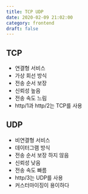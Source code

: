 ```yaml
---
title: TCP UDP
date: 2020-02-09 21:02:00
category: frontend
draft: false
---
```


## TCP

- 연결형 서비스
- 가상 회선 방식
- 전송 순서 보장
- 신뢰성 높음
- 전송 속도 느림
- http/1과 http/2는 TCP를 사용

## UDP

- 비연결형 서비스
- 데이터그램 방식
- 전송 순서 보장 하지 않음
- 신뢰성 낮음
- 전송 속도 빠름
- http/3는 UDP를 사용
- 커스터마이징이 용이하다
